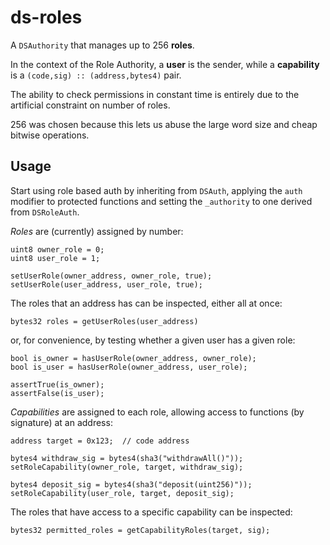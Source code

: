 ds-roles
===

A `DSAuthority` that manages up to 256 **roles**.

In the context of the Role Authority, a **user** is the sender,
while a **capability** is a `(code,sig) :: (address,bytes4)` pair.

The ability to check permissions in constant time is entirely due to
the artificial constraint on number of roles.

256 was chosen because this lets us abuse the large word size and
cheap bitwise operations.


Usage
-----

Start using role based auth by inheriting from `DSAuth`, applying
the `auth` modifier to protected functions and setting the
`_authority` to one derived from `DSRoleAuth`.



*Roles* are (currently) assigned by number:

```
uint8 owner_role = 0;
uint8 user_role = 1;

setUserRole(owner_address, owner_role, true);
setUserRole(user_address, user_role, true);
```

The roles that an address has can be inspected, either all at once:

```
bytes32 roles = getUserRoles(user_address)
```

or, for convenience, by testing whether a given user has a given
role:

```
bool is_owner = hasUserRole(owner_address, owner_role);
bool is_user = hasUserRole(owner_address, user_role);

assertTrue(is_owner);
assertFalse(is_user);
```


*Capabilities* are assigned to each role, allowing access to
functions (by signature) at an address:

```
address target = 0x123;  // code address

bytes4 withdraw_sig = bytes4(sha3("withdrawAll()"));
setRoleCapability(owner_role, target, withdraw_sig);

bytes4 deposit_sig = bytes4(sha3("deposit(uint256)"));
setRoleCapability(user_role, target, deposit_sig);
```

The roles that have access to a specific capability can be
inspected:

```
bytes32 permitted_roles = getCapabilityRoles(target, sig);
```
